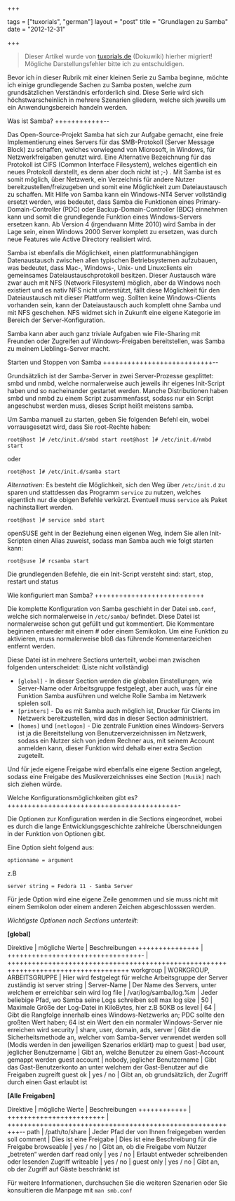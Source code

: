 +++

tags = ["tuxorials", "german"]
layout = "post"
title = "Grundlagen zu Samba"
date = "2012-12-31"

+++

>
> Dieser Artikel wurde von [tuxorials.de](http://tuxorials.de) (Dokuwiki) hierher migriert!
> Mögliche Darstellungsfehler bitte ich zu entschuldigen.
>


Bevor ich in dieser Rubrik mit einer kleinen Serie zu Samba beginne,
möchte ich einige grundlegende Sachen zu Samba posten, welche zum
grundsätzlichen Verständnis erforderlich sind. Diese Serie wird sich
höchstwarscheinlich in mehrere Szenarien gliedern, welche sich jeweils
um ein Anwendungsbereich handeln werden.

Was ist Samba?
++++++++++++--

Das Open-Source-Projekt Samba hat sich zur Aufgabe gemacht, eine freie
Implementierung eines Servers für das SMB-Protokoll (Server Message
Block) zu schaffen, welches vorwiegend von Microsoft, in Windows, für
Netzwerkfreigaben genutzt wird. Eine Alternative Bezeichnung für das
Protokoll ist CIFS (Common Interface Filesystem), welches eigentlich ein
neues Protokoll darstellt, es denn aber doch nicht ist
;-) . Mit Samba ist es somit
möglich, über Netzwerk, ein Verzeichnis für andere Nutzer
bereitzustellen/freizugeben und somit eine Möglichkeit zum
Dateiaustausch zu schaffen. Mit Hilfe von Samba kann ein Windows-NT4
Server vollständig ersetzt werden, was bedeutet, dass Samba die
Funktionen eines Primary-Domain-Controller (PDC) oder
Backup-Domain-Controller (BDC) einnehmen kann und somit die grundlegende
Funktion eines Windows-Servers ersetzen kann. Ab Version 4 (irgendwann
Mitte 2010) wird Samba in der Lage sein, einen Windows 2000 Server
komplett zu ersetzen, was durch neue Features wie Active Directory
realisiert wird.

Samba ist ebenfalls die Möglichkeit, einen plattformunabhängigen
Datenaustausch zwischen allen typischen Betriebsystemen aufzubauen, was
bedeutet, dass Mac-, Windows-, Unix- und Linuxclients ein gemeinsames
Dateiaustauschprotokoll besitzen. Dieser Austausch wäre zwar auch mit
NFS (Network Filesystem) möglich, aber da Windows noch existiert und es
nativ NFS nicht unterstützt, fällt diese Möglichkeit für den
Dateiaustausch mit dieser Plattform weg. Sollten keine Windows-Clients
vorhanden sein, kann der Dateiaustausch auch komplett ohne Samba und mit
NFS geschehen. NFS widmet sich in Zukunft eine eigene Kategorie im
Bereich der Server-Konfiguration.

Samba kann aber auch ganz triviale Aufgaben wie File-Sharing mit
Freunden oder Zugreifen auf Windows-Freigaben bereitstellen, was Samba
zu meinem Lieblings-Server macht.  

Starten und Stoppen von Samba
+++++++++++++++++++++++++++--

Grundsätzlich ist der Samba-Server in zwei Server-Prozesse gesplittet:
smbd und nmbd, welche normalerweise auch jeweils ihr eigenes Init-Script
haben und so nacheinander gestartet werden. Manche Distributionen haben
smbd und nmbd zu einem Script zusammenfasst, sodass nur ein Script
angeschubst werden muss, dieses Script heißt meistens samba.

Um Samba manuell zu starten, geben Sie folgenden Befehl ein, wobei
vorrausgesetzt wird, dass Sie root-Rechte haben:

```
root@host ]# /etc/init.d/smbd start root@host ]# /etc/init.d/nmbd start
```

oder

```
root@host ]# /etc/init.d/samba start
```

*Alternativen:* Es besteht die Möglichkeit, sich den Weg über
`/etc/init.d` zu sparen und stattdessen das Programm `service` zu
nutzen, welches eigentlich nur die obigen Befehle verkürzt. Eventuell
muss `service` als Paket nachinstalliert werden.

```
root@host ]# service smbd start
```

openSUSE geht in der Beziehung einen eigenen Weg, indem Sie allen
Init-Scripten einen Alias zuweist, sodass man Samba auch wie folgt
starten kann:

```
root@suse ]# rcsamba start
```

Die grundlegenden Befehle, die ein Init-Script versteht sind: start,
stop, restart und status

Wie konfiguriert man Samba?
+++++++++++++++++++++++++++

Die komplette Konfiguration von Samba geschieht in der Datei `smb.conf`,
welche sich normalerweise in `/etc/samba/` befindet. Diese Datei ist
normalerweise schon gut gefüllt und gut kommentiert. Die Kommentare
beginnen entweder mit einem \# oder einem Semikolon. Um eine Funktion zu
aktivieren, muss normalerweise bloß das führende Kommentarzeichen
entfernt werden.

Diese Datei ist in mehrere Sections unterteilt, wobei man zwischen
folgenden unterscheidet: (Liste nicht vollständig)

-   `[global]` - In dieser Section werden die globalen Einstellungen,
    wie Server-Name oder Arbeitsgruppe festgelegt, aber auch, was für
    eine Funktion Samba ausführen und welche Rolle Samba im Netzwerk
    spielen soll.
-   `[printers]` - Da es mit Samba auch möglich ist, Drucker für Clients
    im Netzwerk bereitzustellen, wird das in dieser Section
    administriert.
-   `[homes]` und `[netlogon]` - Die zentrale Funktion eines
    Windows-Servers ist ja die Bereitstellung von Benutzerverzeichnissen
    im Netzwerk, sodass ein Nutzer sich von jedem Rechner aus, mit
    seinem Account anmelden kann, dieser Funktion wird dehalb einer
    extra Section zugeteilt.

Und für jede eigene Freigabe wird ebenfalls eine eigene Section
angelegt, sodass eine Freigabe des Musikverzeichnisses eine Section
`[Musik]` nach sich ziehen würde.

Welche Konfigurationsmöglichkeiten gibt es?
++++++++++++++++++++++++++++++++++++++++++-

Die Optionen zur Konfiguration werden in die Sections eingeordnet, wobei
es durch die lange Entwicklungsgeschichte zahlreiche Überschneidungen in
der Funktion von Optionen gibt.

Eine Option sieht folgend aus:

```
optionname = argument
```

z.B

```
server string = Fedora 11 - Samba Server
```

Für jede Option wird eine eigene Zeile genommen und sie muss nicht mit
einem Semikolon oder einem anderen Zeichen abgeschlosssen werden.

*Wichtigste Optionen nach Sections unterteilt:*

**[global]**

 Direktive       | mögliche Werte                     | Beschreibungen
 +++++++++++++++ | +++++++++++++++++++++++++++++++++- | ++++++++++++++++++++++++++++++++++++++++++++++++++++++++++++++++++++++++++++++++++++
 workgroup       | WORKGROUP, ARBEITSGRUPPE           | Hier wird festgelegt für welche Arbeitsgruppe der Server zuständig ist
 server string   | Server-Name                        | Der Name des Servers, unter welchem er erreichbar sein wird
 log file        | /var/log/samba/log.%m              | Jeder beliebige Pfad, wo Samba seine Logs schreiben soll
 max log size    | 50                                 | Maximale Größe der Log-Datei in KiloBytes, hier z.B 50KB
 os level        | 64                                 | Gibt die Rangfolge innerhalb eines Windows-Netzwerks an; PDC sollte den großten Wert haben; 64 ist ein Wert den ein normaler Windows-Server nie erreichen wird
 security        | share, user, domain, ads, server   | Gibt die Sicherheitsmethode an, welcher vom Samba-Server verwendet werden soll (Modis werden in den jeweiligen Szenarios erklärt)
 map to guest    | bad user, jeglicher Benutzername   | Gibt an, welche Benutzer zu einem Gast-Account gemappt werden
 guest account   | nobody, jeglicher Benutzername     | Gibt das Gast-Benutzerkonto an unter welchem der Gast-Benutzer auf die Freigaben zugreift
 guest ok        | yes / no                           | Gibt an, ob grundsätzlich, der Zugriff durch einen Gast erlaubt ist

**[Alle Freigaben]**

 Direktive    | mögliche Werte           | Beschreibungen
 ++++++++++++ | ++++++++++++++++++++++++ | +++++++++++++++++++++++++++++++++++++++++++++++++++++++++--
 path         | /path/to/share           | Jeder Pfad der von Ihnen freigegeben werden soll
 comment      | Dies ist eine Freigabe   | Dies ist eine Beschreibung für die Freigabe
 browseable   | yes / no                 | Gibt an, ob die Freigabe vom Nutzer „betreten“ werden darf
 read only    | yes / no                 | Erlaubt entweder schreibenden oder lesenden Zugriff
 writeable    | yes / no                 |
 guest only   | yes / no                 | Gibt an, ob der Zugriff auf Gäste beschränkt ist

Für weitere Informationen, durchsuchen Sie die weiteren Szenarien oder Sie
konsultieren die Manpage mit `man smb.conf`

